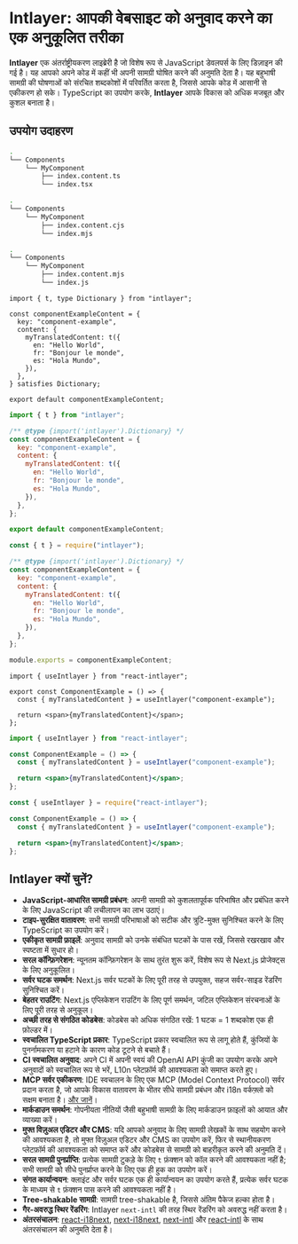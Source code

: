 # Intlayer: आपकी वेबसाइट को अनुवाद करने का एक अनुकूलित तरीका

**Intlayer** एक अंतर्राष्ट्रीयकरण लाइब्रेरी है जो विशेष रूप से JavaScript डेवलपर्स के लिए डिज़ाइन की गई है। यह आपको अपने कोड में कहीं भी अपनी सामग्री घोषित करने की अनुमति देता है। यह बहुभाषी सामग्री की घोषणाओं को संरचित शब्दकोशों में परिवर्तित करता है, जिससे आपके कोड में आसानी से एकीकरण हो सके। TypeScript का उपयोग करके, **Intlayer** आपके विकास को अधिक मजबूत और कुशल बनाता है।

## उपयोग उदाहरण

```bash codeFormat="typescript"
.
└── Components
    └── MyComponent
        ├── index.content.ts
        └── index.tsx
```

```bash codeFormat="commonjs"
.
└── Components
    └── MyComponent
        ├── index.content.cjs
        └── index.mjs
```

```bash codeFormat="esm"
.
└── Components
    └── MyComponent
        ├── index.content.mjs
        └── index.js
```

```tsx fileName="./Components/MyComponent/index.content.ts" codeFormat="typescript"
import { t, type Dictionary } from "intlayer";

const componentExampleContent = {
  key: "component-example",
  content: {
    myTranslatedContent: t({
      en: "Hello World",
      fr: "Bonjour le monde",
      es: "Hola Mundo",
    }),
  },
} satisfies Dictionary;

export default componentExampleContent;
```

```jsx fileName="./Components/MyComponent/index.mjx" codeFormat="esm"
import { t } from "intlayer";

/** @type {import('intlayer').Dictionary} */
const componentExampleContent = {
  key: "component-example",
  content: {
    myTranslatedContent: t({
      en: "Hello World",
      fr: "Bonjour le monde",
      es: "Hola Mundo",
    }),
  },
};

export default componentExampleContent;
```

```jsx fileName="./Components/MyComponent/index.csx" codeFormat="commonjs"
const { t } = require("intlayer");

/** @type {import('intlayer').Dictionary} */
const componentExampleContent = {
  key: "component-example",
  content: {
    myTranslatedContent: t({
      en: "Hello World",
      fr: "Bonjour le monde",
      es: "Hola Mundo",
    }),
  },
};

module.exports = componentExampleContent;
```

```tsx fileName="./Components/MyComponent/index.tsx" codeFormat="typescript"
import { useIntlayer } from "react-intlayer";

export const ComponentExample = () => {
  const { myTranslatedContent } = useIntlayer("component-example");

  return <span>{myTranslatedContent}</span>;
};
```

```jsx fileName="./Components/MyComponent/index.mjx" codeFormat="esm"
import { useIntlayer } from "react-intlayer";

const ComponentExample = () => {
  const { myTranslatedContent } = useIntlayer("component-example");

  return <span>{myTranslatedContent}</span>;
};
```

```jsx fileName="./Components/MyComponent/index.csx" codeFormat="commonjs"
const { useIntlayer } = require("react-intlayer");

const ComponentExample = () => {
  const { myTranslatedContent } = useIntlayer("component-example");

  return <span>{myTranslatedContent}</span>;
};
```

## Intlayer क्यों चुनें?

- **JavaScript-आधारित सामग्री प्रबंधन**: अपनी सामग्री को कुशलतापूर्वक परिभाषित और प्रबंधित करने के लिए JavaScript की लचीलापन का लाभ उठाएं।
- **टाइप-सुरक्षित वातावरण**: सभी सामग्री परिभाषाओं को सटीक और त्रुटि-मुक्त सुनिश्चित करने के लिए TypeScript का उपयोग करें।
- **एकीकृत सामग्री फ़ाइलें**: अनुवाद सामग्री को उनके संबंधित घटकों के पास रखें, जिससे रखरखाव और स्पष्टता में सुधार हो।
- **सरल कॉन्फ़िगरेशन**: न्यूनतम कॉन्फ़िगरेशन के साथ तुरंत शुरू करें, विशेष रूप से Next.js प्रोजेक्ट्स के लिए अनुकूलित।
- **सर्वर घटक समर्थन**: Next.js सर्वर घटकों के लिए पूरी तरह से उपयुक्त, सहज सर्वर-साइड रेंडरिंग सुनिश्चित करें।
- **बेहतर राउटिंग**: Next.js एप्लिकेशन राउटिंग के लिए पूर्ण समर्थन, जटिल एप्लिकेशन संरचनाओं के लिए पूरी तरह से अनुकूल।
- **अच्छी तरह से संगठित कोडबेस**: कोडबेस को अधिक संगठित रखें: 1 घटक = 1 शब्दकोश एक ही फ़ोल्डर में।
- **स्वचालित TypeScript प्रकार**: TypeScript प्रकार स्वचालित रूप से लागू होते हैं, कुंजियों के पुनर्नामकरण या हटाने के कारण कोड टूटने से बचाते हैं।
- **CI स्वचालित अनुवाद**: अपने CI में अपनी स्वयं की OpenAI API कुंजी का उपयोग करके अपने अनुवादों को स्वचालित रूप से भरें, L10n प्लेटफ़ॉर्म की आवश्यकता को समाप्त करते हुए।
- **MCP सर्वर एकीकरण**: IDE स्वचालन के लिए एक MCP (Model Context Protocol) सर्वर प्रदान करता है, जो आपके विकास वातावरण के भीतर सीधे सामग्री प्रबंधन और i18n वर्कफ़्लो को सक्षम बनाता है। [और जानें](https://github.com/aymericzip/intlayer/blob/main/docs/en/mcp_server.md)।
- **मार्कडाउन समर्थन**: गोपनीयता नीतियों जैसी बहुभाषी सामग्री के लिए मार्कडाउन फ़ाइलों को आयात और व्याख्या करें।
- **मुफ्त विज़ुअल एडिटर और CMS**: यदि आपको अनुवाद के लिए सामग्री लेखकों के साथ सहयोग करने की आवश्यकता है, तो मुफ्त विज़ुअल एडिटर और CMS का उपयोग करें, फिर से स्थानीयकरण प्लेटफ़ॉर्म की आवश्यकता को समाप्त करें और कोडबेस से सामग्री को बाहरीकृत करने की अनुमति दें।
- **सरल सामग्री पुनर्प्राप्ति**: प्रत्येक सामग्री टुकड़े के लिए `t` फ़ंक्शन को कॉल करने की आवश्यकता नहीं है; सभी सामग्री को सीधे पुनर्प्राप्त करने के लिए एक ही हुक का उपयोग करें।
- **संगत कार्यान्वयन**: क्लाइंट और सर्वर घटक एक ही कार्यान्वयन का उपयोग करते हैं, प्रत्येक सर्वर घटक के माध्यम से `t` फ़ंक्शन पास करने की आवश्यकता नहीं है।
- **Tree-shakable सामग्री**: सामग्री tree-shakable है, जिससे अंतिम पैकेज हल्का होता है।
- **गैर-अवरुद्ध स्थिर रेंडरिंग**: Intlayer `next-intl` की तरह स्थिर रेंडरिंग को अवरुद्ध नहीं करता है।
- **अंतरसंचालन**: [react-i18next](https://github.com/aymericzip/intlayer/blob/main/docs/en/intlayer_with_react-i18next.md), [next-i18next](https://github.com/aymericzip/intlayer/blob/main/docs/en/intlayer_with_next-i18next.md), [next-intl](https://github.com/aymericzip/intlayer/blob/main/docs/en/intlayer_with_next-intl.md) और [react-intl](https://github.com/aymericzip/intlayer/blob/main/docs/en/intlayer_with_react-intl.md) के साथ अंतरसंचालन की अनुमति देता है।
